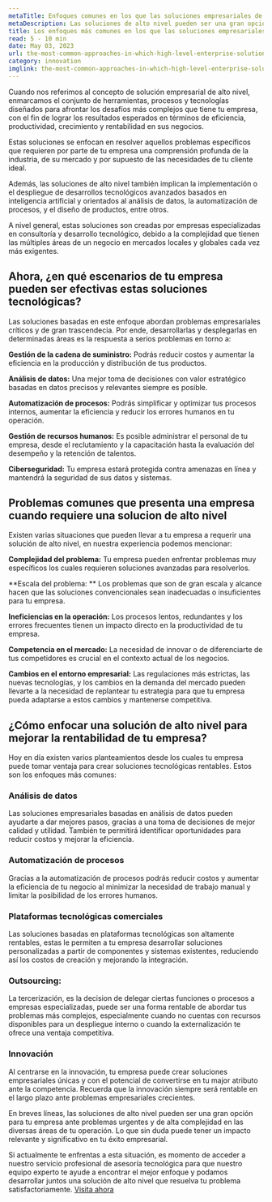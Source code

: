 ```yaml
---
metaTitle: Enfoques comunes en los que las soluciones empresariales de alto nivel cobran relevancia
metaDescription: Las soluciones de alto nivel pueden ser una gran opción para tu empresa ante problemas latentes y de alta complejidad en las diversas áreas de tu operación, su valor resulta determinante para el éxito empresarial tanto inmediato como futuro.
title: Los enfoques más comunes en los que las soluciones empresariales de alto nivel cobran mayor relevancia
read: 5 - 10 min
date: May 03, 2023
url: the-most-common-approaches-in-which-high-level-enterprise-solutions-are-most-relevant
category: innovation
imglink: the-most-common-approaches-in-which-high-level-enterprise-solutions-are-most-relevant.jpg
---
```


Cuando nos referimos al concepto de solución empresarial de alto nivel, enmarcamos el conjunto de herramientas, procesos y tecnologías diseñados para afrontar los desafíos más complejos que tiene tu empresa, con el fin de lograr los resultados esperados en términos de eficiencia, productividad, crecimiento y rentabilidad en sus negocios.

Estas soluciones se enfocan en resolver aquellos problemas específicos que requieren por parte de tu empresa una comprensión profunda de la industria, de su mercado y por supuesto de las necesidades de tu cliente ideal.

Además, las soluciones de alto nivel también implican la implementación o el despliegue de desarrollos tecnológicos avanzados basados en inteligencia artificial y orientados al análisis de datos, la automatización de procesos, y el diseño de productos, entre otros.

A nivel general, estas soluciones son creadas por empresas especializadas en consultoría y desarrollo tecnológico, debido a la complejidad que tienen las múltiples áreas de un negocio en mercados locales y globales cada vez más exigentes.

## Ahora, ¿en qué escenarios de tu empresa pueden ser efectivas estas soluciones tecnológicas?

Las soluciones basadas en este enfoque abordan problemas empresariales críticos y de gran trascendecia. Por ende, desarrollarlas y desplegarlas en determinadas áreas es la respuesta a serios problemas en torno a:

**Gestión de la cadena de suministro:** Podrás reducir costos y aumentar la eficiencia en la producción y distribución de tus productos.

**Análisis de datos:** Una mejor toma de decisiones con valor estratégico basadas en datos precisos y relevantes siempre es posible.

**Automatización de procesos:** Podrás simplificar y optimizar tus procesos internos, aumentar la eficiencia y reducir los errores humanos en tu operación.

**Gestión de recursos humanos:** Es posible administrar el personal de tu empresa, desde el reclutamiento y la capacitación hasta la evaluación del desempeño y la retención de talentos.

**Ciberseguridad:** Tu empresa estará protegida contra amenazas en línea y mantendrá la seguridad de sus datos y sistemas.

## Problemas comunes que presenta una empresa cuando requiere una solucion de alto nivel

Existen varias situaciones que pueden llevar a tu empresa a requerir una solución de alto nivel, en nuestra experiencia podemos mencionar:

**Complejidad del problema:** Tu empresa pueden enfrentar problemas muy específicos los cuales requieren soluciones avanzadas para resolverlos.

**Escala del problema: ** Los problemas que son de gran escala y alcance hacen que las soluciones convencionales sean inadecuadas o insuficientes para tu empresa.

**Ineficiencias en la operación:** Los procesos lentos, redundantes y los errores frecuentes tienen un impacto directo en la productividad de tu empresa.

**Competencia en el mercado:** La necesidad de innovar o de diferenciarte de tus competidores es crucial en el contexto actual de los negocios.

**Cambios en el entorno empresarial:** Las regulaciones más estrictas, las nuevas tecnologías, y los cambios en la demanda del mercado pueden llevarte a la necesidad de replantear tu estrategia para que tu empresa pueda adaptarse a estos cambios y mantenerse competitiva.

## ¿Cómo enfocar una solución de alto nivel para mejorar la rentabilidad de tu empresa?

Hoy en día existen varios planteamientos desde los cuales tu empresa puede tomar ventaja para crear soluciones tecnológicas rentables. Estos son los enfoques más comunes:

### Análisis de datos

Las soluciones empresariales basadas en análisis de datos pueden ayudarte a dar mejores pasos, gracias a una toma de decisiones de mejor calidad y utilidad. También te permitirá identificar oportunidades para reducir costos y mejorar la eficiencia.

### Automatización de procesos

Gracias a la automatización de procesos podrás reducir costos y aumentar la eficiencia de tu negocio al minimizar la necesidad de trabajo manual y limitar la posibilidad de los errores humanos.

### Plataformas tecnológicas comerciales

Las soluciones basadas en plataformas tecnológicas son altamente rentables, estas le permiten a tu empresa desarrollar soluciones personalizadas a partir de componentes y sistemas existentes, reduciendo así los costos de creación y mejorando la integración.

### Outsourcing:

La tercerización, es la decision de delegar ciertas funciones o procesos a empresas especializadas, puede ser una forma rentable de abordar tus problemas más complejos, especialmente cuando no cuentas con recursos disponibles para un despliegue interno o cuando la externalización te ofrece una ventaja competitiva.

### Innovación

Al centrarse en la innovación, tu empresa puede crear soluciones empresariales únicas y con el potencial de convertirse en tu major atributo ante la competencia. Recuerda que la innovación siempre será rentable en el largo plazo ante problemas empresariales crecientes.

En breves líneas, las soluciones de alto nivel pueden ser una gran opción para tu empresa ante problemas urgentes y de alta complejidad en las diversas áreas de tu operación. Lo que sin duda puede tener un impacto relevante y significativo en tu éxito empresarial.

Si actualmente te enfrentas a esta situación, es momento de acceder a nuestro servicio profesional de asesoría tecnológica para que nuestro equipo experto te ayude a encontrar el mejor enfoque y podamos desarrollar juntos una solución de alto nivel que resuelva tu problema satisfactoriamente. [Visita ahora](https://www.dreamcodesoft.com/services)

